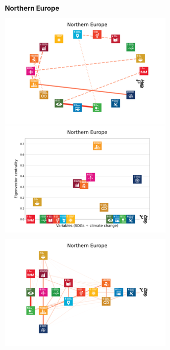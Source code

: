 ## Northern Europe

<img src="../Northern Europe/Northern Europe_circular_network_logos.png">
<img src="../Northern Europe/Northern Europe_eigenvector_centrality.png">
<br>
<br>
<img src="../Northern Europe/Northern Europe_multipartite_network_logos_cluster.png">
